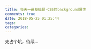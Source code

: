```yaml
---
title: 每天一道基础题-CSS的background属性
comments: true
date: 2018-05-25 01:25:44
tags:
categories:
---
```

先占个坑，待续...